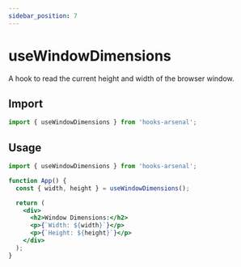 ```yaml
---
sidebar_position: 7
---
```


# useWindowDimensions

A hook to read the current height and width of the browser window.

## Import

```jsx
import { useWindowDimensions } from 'hooks-arsenal';
```

## Usage

```jsx
import { useWindowDimensions } from 'hooks-arsenal';

function App() {
  const { width, height } = useWindowDimensions();

  return (
    <div>
      <h2>Window Dimensions:</h2>
      <p>{`Width: ${width}`}</p>
      <p>{`Height: ${height}`}</p>
    </div>
  );
}
```

